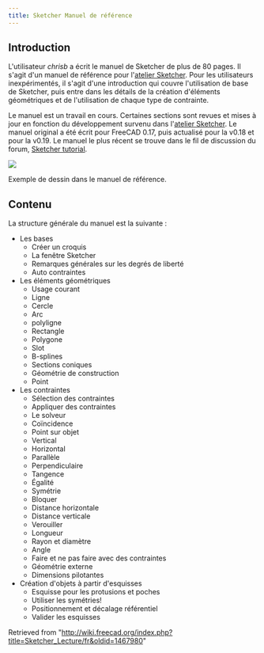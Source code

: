 ```yaml
---
title: Sketcher Manuel de référence
---
```

## Introduction

L'utilisateur *chrisb* a écrit le manuel de Sketcher de plus de 80 pages. Il s'agit d'un manuel de référence pour l'[atelier Sketcher](/Sketcher_Workbench/fr "Sketcher Workbench/fr"). Pour les utilisateurs inexpérimentés, il s'agit d'une introduction qui couvre l'utilisation de base de Sketcher, puis entre dans les détails de la création d'éléments géométriques et de l'utilisation de chaque type de contrainte.

Le manuel est un travail en cours. Certaines sections sont revues et mises à jour en fonction du développement survenu dans l'[atelier Sketcher](/Sketcher_Workbench/fr "Sketcher Workbench/fr"). Le manuel original a été écrit pour FreeCAD 0.17, puis actualisé pour la v0.18 et pour la v0.19. Le manuel le plus récent se trouve dans le fil de discussion du forum, [Sketcher tutorial](https://forum.freecadweb.org/viewtopic.php?f=36&t=30104).

![](/images/Sketcher_reference.png)

Exemple de dessin dans le manuel de référence.

## Contenu

La structure générale du manuel est la suivante :

* Les bases
  + Créer un croquis
  + La fenêtre Sketcher
  + Remarques générales sur les degrés de liberté
  + Auto contraintes
* Les éléments géométriques
  + Usage courant
  + Ligne
  + Cercle
  + Arc
  + polyligne
  + Rectangle
  + Polygone
  + Slot
  + B-splines
  + Sections coniques
  + Géométrie de construction
  + Point
* Les contraintes
  + Sélection des contraintes
  + Appliquer des contraintes
  + Le solveur
  + Coïncidence
  + Point sur objet
  + Vertical
  + Horizontal
  + Parallèle
  + Perpendiculaire
  + Tangence
  + Égalité
  + Symétrie
  + Bloquer
  + Distance horizontale
  + Distance verticale
  + Verouiller
  + Longueur
  + Rayon et diamètre
  + Angle
  + Faire et ne pas faire avec des contraintes
  + Géométrie externe
  + Dimensions pilotantes
* Création d'objets à partir d'esquisses
  + Esquisse pour les protusions et poches
  + Utiliser les symétries!
  + Positionnement et décalage référentiel
  + Valider les esquisses

Retrieved from "<http://wiki.freecad.org/index.php?title=Sketcher_Lecture/fr&oldid=1467980>"